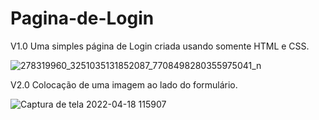 # Pagina-de-Login
V1.0 Uma simples página de Login criada usando somente HTML e CSS.

![278319960_3251035131852087_7708498280355975041_n](https://user-images.githubusercontent.com/49982773/163845459-04729947-1621-4f1c-ab30-744a87e2fca7.jpg)

V2.0 Colocação de uma imagem ao lado do formulário.

![Captura de tela 2022-04-18 115907](https://user-images.githubusercontent.com/49982773/163845528-4d0d678c-b86b-4fce-a830-f560ffefd1b9.png)
